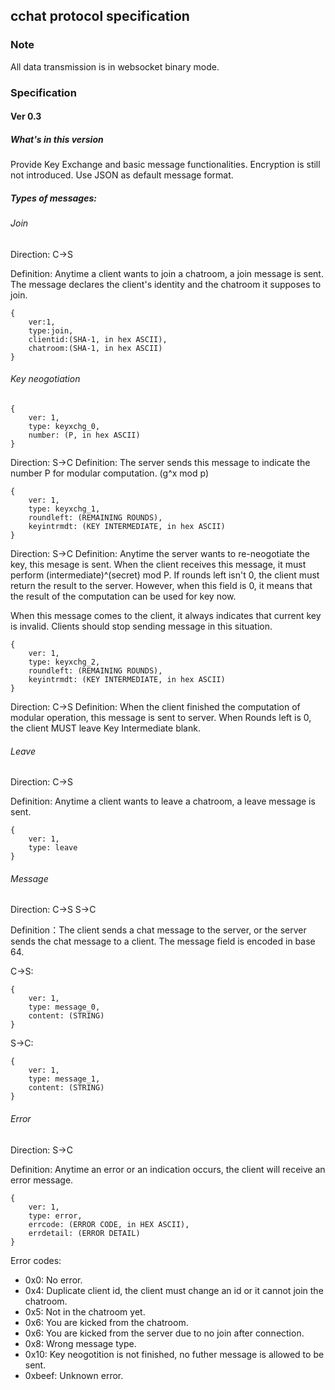 ## cchat protocol specification

### Note

All data transmission is in websocket binary mode.

### Specification
#### Ver 0.3
##### What's in this version

Provide Key Exchange and basic message functionalities. Encryption is still not introduced.
Use JSON as default message format.

##### Types of messages:

###### Join

Direction: C->S

Definition: Anytime a client wants to join a chatroom, a join message is sent.
The message declares the client's identity and the chatroom it supposes to join.

    {
        ver:1,
        type:join,
        clientid:(SHA-1, in hex ASCII),
        chatroom:(SHA-1, in hex ASCII)
    }

###### Key neogotiation

    {
        ver: 1,
        type: keyxchg_0,
        number: (P, in hex ASCII)
    }

Direction: S->C
Definition: The server sends this message to indicate the number P for modular
computation. (g^x mod p)

    {
        ver: 1,
        type: keyxchg_1,
        roundleft: (REMAINING ROUNDS),
        keyintrmdt: (KEY INTERMEDIATE, in hex ASCII)
    }

Direction: S->C
Definition: Anytime the server wants to re-neogotiate the key, this mesage is sent.
When the client receives this message, it must perform (intermediate)^(secret) mod P. If
rounds left isn't 0, the client must return the result to the server. However, when this
field is 0, it means that the result of the computation can be used for key now.

When this message comes to the client, it always indicates that current key is invalid. Clients
should stop sending message in this situation.

    {
        ver: 1,
        type: keyxchg_2,
        roundleft: (REMAINING ROUNDS),
        keyintrmdt: (KEY INTERMEDIATE, in hex ASCII)
    }

Direction: C->S
Definition: When the client finished the computation of modular operation, this message
is sent to server. When Rounds left is 0, the client MUST leave Key Intermediate blank.

###### Leave 

Direction: C->S

Definition: Anytime a client wants to leave a chatroom, a leave message is sent.

    {
        ver: 1,
        type: leave
    }

###### Message

Direction: C->S S->C

Definition：The client sends a chat message to the server, or the server sends the chat message to a client.
The message field is encoded in base 64.

C->S:

    {
        ver: 1,
        type: message_0,
        content: (STRING)
    }

S->C:

    {
        ver: 1,
        type: message_1,
        content: (STRING)
    }

###### Error 

Direction: S->C

Definition: Anytime an error or an indication occurs, the client will receive an error message.

    {
        ver: 1,
        type: error,
        errcode: (ERROR CODE, in HEX ASCII),
        errdetail: (ERROR DETAIL)
    }

Error codes:

- 0x0: No error.
- 0x4: Duplicate client id, the client must change an id or it cannot join the chatroom.
- 0x5: Not in the chatroom yet.
- 0x6: You are kicked from the chatroom.
- 0x6: You are kicked from the server due to no join after connection.
- 0x8: Wrong message type.
- 0x10: Key neogotition is not finished, no futher message is allowed to be sent.
- 0xbeef: Unknown error.

